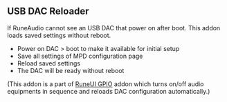 USB DAC Reloader
---

If RuneAudio cannot see an USB DAC that power on after boot. This addon loads saved settings without reboot.
- Power on DAC > boot to make it available for initial setup
- Save all settings of MPD configuration page
- Reload saved settings
- The DAC will be ready without reboot

(This addon is a part of [RuneUI GPIO](https://github.com/rern/RuneUI_GPIO) addon which turns on/off audio equipments in sequence and reloads DAC configuration automatically.)
